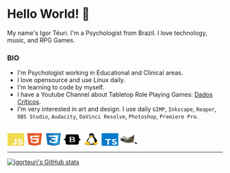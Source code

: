 # Hello World! 👋

My name's Igor Téuri. I'm a Psychologist from Brazil. I love technology, music, and RPG Games. 

### **BIO**

- I'm Psychologist working in Educational and Clinical areas.
- I love opensource and use Linux daily.
- I'm learning to code by myself.
- I have a Youtube Channel about Tabletop Role Playing Games: [Dados Críticos](https://www.youtube.com/dadoscriticos).
- I'm very interested in art and design. I use daily ``GIMP``, ``Inkscape``, ``Reaper``, ``OBS Studio``, ``Audacity``, ``DaVinci Resolve``, ``Photoshop``, ``Premiere Pro``.


<div style="display: inline_block"><br>
  <img align="center" alt="igorteuri-Js" height="30" width="40" src="https://raw.githubusercontent.com/devicons/devicon/master/icons/javascript/javascript-plain.svg">
  
  <img align="center" alt="Rafa-HTML" height="30" width="40" src="https://raw.githubusercontent.com/devicons/devicon/master/icons/html5/html5-original.svg">

  <img align="center" alt="igorteuri-CSS" height="30" width="40" src="https://raw.githubusercontent.com/devicons/devicon/master/icons/css3/css3-original.svg">
  
  <img align="center" alt="igorteuri-Bootstrap" height="30" width="40" src="https://raw.githubusercontent.com/devicons/devicon/master/icons/bootstrap/bootstrap-plain.svg">
  
  <img align="center" alt="igorteuri-linux" height="30" width="40" src="https://raw.githubusercontent.com/devicons/devicon/master/icons/linux/linux-original.svg">
  
  <img align="center" alt="igorteuri-Ts" height="30" width="40" src="https://raw.githubusercontent.com/devicons/devicon/master/icons/typescript/typescript-plain.svg">
  
  <img align="center" alt="igorteuri-Gimp" height="30" width="40" src="https://github.com/devicons/devicon/raw/master/icons/gimp/gimp-original.svg">
  
  <!-- <img align="right" alt="Rafa-gif" src="htttps://cdn.discordapp.com/attachments/795358919417397249/825430589581688872/hi.gif"> -->
</div>

___

[![igorteuri's GitHub stats](https://github-readme-stats.vercel.app/api?username=igorteuri)](https://github.com/anuraghazra/github-readme-stats)


<!--
**igorteuri/igorteuri** is a ✨ _special_ ✨ repository because its `README.md` (this file) appears on your GitHub profile.

Here are some ideas to get you started:

- 🔭 I’m currently working on ...
- 🌱 I’m currently learning ...
- 👯 I’m looking to collaborate on ...
- 🤔 I’m looking for help with ...
- 💬 Ask me about ...
- 📫 How to reach me: ...
- 😄 Pronouns: ...
- ⚡ Fun fact: ...
-->
<!-- * Link de ícones: https://github.com/devicons/devicon/tree/master/icons
 -->
